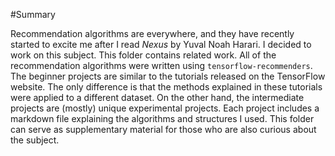 #Summary

Recommendation algorithms are everywhere, and they have recently started to excite me after I read *Nexus* by Yuval Noah Harari. I decided to work on this subject. This folder contains related work. All of the recommendation algorithms were written using `tensorflow-recommenders`. The beginner projects are similar to the tutorials released on the TensorFlow website. The only difference is that the methods explained in these tutorials were applied to a different dataset. On the other hand, the intermediate projects are (mostly) unique experimental projects. Each project includes a markdown file explaining the algorithms and structures I used. This folder can serve as supplementary material for those who are also curious about the subject.